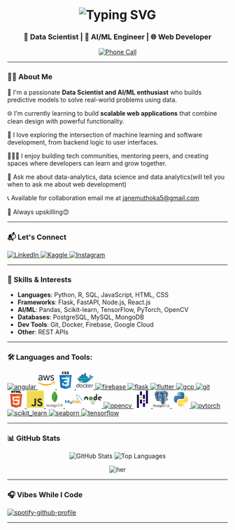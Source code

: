 <h1 align="center">
  <img src="https://readme-typing-svg.demolab.com?font=Fira+Code&weight=700&size=28&pause=1000&center=true&vCenter=true&width=435&lines=Hi+%F0%9F%91%8B%2C+I'm+Jane+Muthoka" alt="Typing SVG" />
</h1>

<h3 align="center">🧠 Data Scientist | 🤖 AI/ML Engineer | 🌐 Web Developer</h3>

<p align="center">
  <a href="tel:+254113850119" target="_blank">
    <img src="https://media.giphy.com/media/3oKIPnAiaMCws8nOsE/giphy.gif" width="60" alt="Phone Call" />
  </a>
</p>

---

### 👩‍💻 About Me
🔬 I'm a passionate **Data Scientist and AI/ML enthusiast** who builds predictive models to solve real-world problems using data.

🌐 I'm currently learning to build **scalable web applications** that combine clean design with powerful functionality.

🚀 I love exploring the intersection of machine learning and software development, from backend logic to user interfaces.

👩🏽‍💻 I enjoy building tech communities, mentoring peers, and creating spaces where developers can learn and grow together.

💬 Ask me about data-analytics, data science and data analytics(will tell you when to ask me about web development)

📞 Available for collaboration email me at janemuthoka5@gmail.com

🌱 Always upskilling😊

---

### 📬 Let's Connect

<p align="left">
  <a href="https://linkedin.com/in/jane-muthoka-364781216" target="_blank">
    <img src="https://img.shields.io/badge/LinkedIn-blue?logo=linkedin&logoColor=white" alt="LinkedIn" />
  </a>
  <a href="https://kaggle.com/janemuthoka" target="_blank">
    <img src="https://img.shields.io/badge/Kaggle-20BEFF?logo=kaggle&logoColor=white" alt="Kaggle" />
  </a>
  <a href="https://instagram.com/dev__.jay" target="_blank">
    <img src="https://img.shields.io/badge/Instagram-E4405F?logo=instagram&logoColor=white" alt="Instagram" />
  </a>
</p>

---

### 🚀 Skills & Interests

- **Languages**: Python, R, SQL, JavaScript, HTML, CSS
- **Frameworks**: Flask, FastAPI, Node.js, React.js  
- **AI/ML**: Pandas, Scikit-learn, TensorFlow, PyTorch, OpenCV  
- **Databases**: PostgreSQL, MySQL, MongoDB  
- **Dev Tools**: Git, Docker, Firebase, Google Cloud  
- **Other**: REST APIs

---

<h3 align="left">🛠️ Languages and Tools:</h3>
<p align="left">
  <a href="https://angular.io" target="_blank" rel="noreferrer">
    <img src="https://angular.io/assets/images/logos/angular/angular.svg" alt="angular" width="40" height="40"/>
  </a>
  <a href="https://aws.amazon.com" target="_blank" rel="noreferrer">
    <img src="https://raw.githubusercontent.com/devicons/devicon/master/icons/amazonwebservices/amazonwebservices-original-wordmark.svg" alt="aws" width="40" height="40"/>
  </a>
  <a href="https://www.w3schools.com/css/" target="_blank" rel="noreferrer">
    <img src="https://raw.githubusercontent.com/devicons/devicon/master/icons/css3/css3-original-wordmark.svg" alt="css3" width="40" height="40"/>
  </a>
  <a href="https://www.docker.com/" target="_blank" rel="noreferrer">
    <img src="https://raw.githubusercontent.com/devicons/devicon/master/icons/docker/docker-original-wordmark.svg" alt="docker" width="40" height="40"/>
  </a>
  <a href="https://firebase.google.com/" target="_blank" rel="noreferrer">
    <img src="https://www.vectorlogo.zone/logos/firebase/firebase-icon.svg" alt="firebase" width="40" height="40"/>
  </a>
  <a href="https://flask.palletsprojects.com/" target="_blank" rel="noreferrer">
    <img src="https://www.vectorlogo.zone/logos/pocoo_flask/pocoo_flask-icon.svg" alt="flask" width="40" height="40"/>
  </a>
  <a href="https://flutter.dev" target="_blank" rel="noreferrer">
    <img src="https://www.vectorlogo.zone/logos/flutterio/flutterio-icon.svg" alt="flutter" width="40" height="40"/>
  </a>
  <a href="https://cloud.google.com" target="_blank" rel="noreferrer">
    <img src="https://www.vectorlogo.zone/logos/google_cloud/google_cloud-icon.svg" alt="gcp" width="40" height="40"/>
  </a>
  <a href="https://git-scm.com/" target="_blank" rel="noreferrer">
    <img src="https://www.vectorlogo.zone/logos/git-scm/git-scm-icon.svg" alt="git" width="40" height="40"/>
  </a>
  <a href="https://www.w3.org/html/" target="_blank" rel="noreferrer">
    <img src="https://raw.githubusercontent.com/devicons/devicon/master/icons/html5/html5-original-wordmark.svg" alt="html5" width="40" height="40"/>
  </a>
  <a href="https://developer.mozilla.org/en-US/docs/Web/JavaScript" target="_blank" rel="noreferrer">
    <img src="https://raw.githubusercontent.com/devicons/devicon/master/icons/javascript/javascript-original.svg" alt="javascript" width="40" height="40"/>
  </a>
  <a href="https://www.mongodb.com/" target="_blank" rel="noreferrer">
    <img src="https://raw.githubusercontent.com/devicons/devicon/master/icons/mongodb/mongodb-original-wordmark.svg" alt="mongodb" width="40" height="40"/>
  </a>
  <a href="https://www.mysql.com/" target="_blank" rel="noreferrer">
    <img src="https://raw.githubusercontent.com/devicons/devicon/master/icons/mysql/mysql-original-wordmark.svg" alt="mysql" width="40" height="40"/>
  </a>
  <a href="https://nodejs.org" target="_blank" rel="noreferrer">
    <img src="https://raw.githubusercontent.com/devicons/devicon/master/icons/nodejs/nodejs-original-wordmark.svg" alt="nodejs" width="40" height="40"/>
  </a>
  <a href="https://opencv.org/" target="_blank" rel="noreferrer">
    <img src="https://www.vectorlogo.zone/logos/opencv/opencv-icon.svg" alt="opencv" width="40" height="40"/>
  </a>
  <a href="https://pandas.pydata.org/" target="_blank" rel="noreferrer">
    <img src="https://raw.githubusercontent.com/devicons/devicon/2ae2a900d2f041da66e950e4d48052658d850630/icons/pandas/pandas-original.svg" alt="pandas" width="40" height="40"/>
  </a>
  <a href="https://www.postgresql.org" target="_blank" rel="noreferrer">
    <img src="https://raw.githubusercontent.com/devicons/devicon/master/icons/postgresql/postgresql-original-wordmark.svg" alt="postgresql" width="40" height="40"/>
  </a>
  <a href="https://www.python.org" target="_blank" rel="noreferrer">
    <img src="https://raw.githubusercontent.com/devicons/devicon/master/icons/python/python-original.svg" alt="python" width="40" height="40"/>
  </a>
  <a href="https://pytorch.org/" target="_blank" rel="noreferrer">
    <img src="https://www.vectorlogo.zone/logos/pytorch/pytorch-icon.svg" alt="pytorch" width="40" height="40"/>
  </a>
  <a href="https://scikit-learn.org/" target="_blank" rel="noreferrer">
    <img src="https://upload.wikimedia.org/wikipedia/commons/0/05/Scikit_learn_logo_small.svg" alt="scikit_learn" width="40" height="40"/>
  </a>
  <a href="https://seaborn.pydata.org/" target="_blank" rel="noreferrer">
    <img src="https://seaborn.pydata.org/_images/logo-mark-lightbg.svg" alt="seaborn" width="40" height="40"/>
  </a>
  <a href="https://www.tensorflow.org" target="_blank" rel="noreferrer">
    <img src="https://www.vectorlogo.zone/logos/tensorflow/tensorflow-icon.svg" alt="tensorflow" width="40" height="40"/>
  </a>
</p>


---

### 📊 GitHub Stats

<!-- GitHub Stats Section -->
<p align="center">
  <img src="https://github-readme-stats.vercel.app/api?username=jane-muthoka&show_icons=true&theme=radical" alt="GitHub Stats" />
  <img src="https://github-readme-stats.vercel.app/api/top-langs?username=jane-muthoka&layout=compact&theme=tokyonight" alt="Top Languages" />
</p>
<p align="center">
  <img src="https://github-readme-streak-stats.herokuapp.com/?user=jane-muthoka" alt=her Streak" />
</p>


---

### 🎧 Vibes While I Code

[![spotify-github-profile](https://spotify-github-profile.kittinanx.com/api/view?uid=31zfmgpxstdllldypmifazo5gi6m&cover_image=false&theme=default&show_offline=true&bar_color_cover=true)](https://spotify-github-profile.kittinanx.com/api/view?uid=31zfmgpxstdllldypmifazo5gi6m&redirect=true)

---

